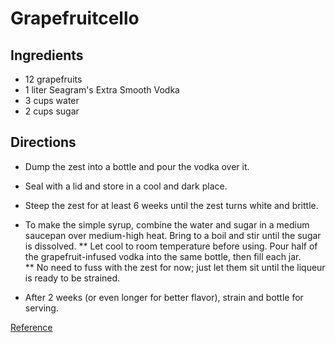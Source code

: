 # Grapefruitcello

## Ingredients

* 12 grapefruits 
* 1 liter Seagram's Extra Smooth Vodka
* 3 cups water
* 2 cups sugar

## Directions

* Dump the zest into a bottle and pour the vodka over it. 
* Seal with a lid and store in a cool and dark place. 
* Steep the zest for at least 6 weeks until the zest turns white and brittle.

* To make the simple syrup, combine the water and sugar in a medium saucepan over medium-high heat. Bring to a boil and stir until the sugar is dissolved. 
** Let cool to room temperature before using.  Pour half of the grapefruit-infused vodka into the same bottle, then fill each jar.  
** No need to fuss with the zest for now; just let them sit until the liqueur is ready to be strained.
* After 2 weeks (or even longer for better flavor), strain and bottle for serving.

[Reference](http://www.gardenbetty.com/2014/03/small-batch-grapefruitcello-and-orangecello/)